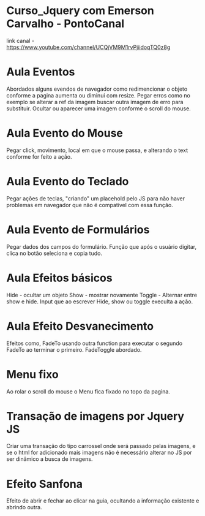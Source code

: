 # Curso_Jquery com Emerson Carvalho - PontoCanal 
link canal - https://www.youtube.com/channel/UCQjVM9M1rvPjiidoqTQ0z8g

# Aula Eventos
Abordados alguns evendos de navegador como redimencionar o objeto conforme a pagina aumenta ou diminui com resize.
Pegar erros como no exemplo se alterar a ref da imagem buscar outra imagem de erro para substituir.
Ocultar ou aparecer uma imagem conforme o scroll do mouse.

# Aula Evento do Mouse
Pegar click, movimento, local em que o mouse passa, e alterando o text conforme for feito a ação.

# Aula Evento do Teclado
Pegar ações de teclas, "criando" um placehold pelo JS para não haver problemas em navegador que não é compativel com essa função. 

# Aula Evento de Formulários
Pegar dados dos campos do formulário.
Função que após o usuário digitar, clica no botão seleciona e copia tudo. 

# Aula Efeitos básicos
Hide - ocultar um objeto
Show - mostrar novamente
Toggle - Alternar entre show e hide.
Input que ao escrever Hide, show ou toggle execulta a ação.

# Aula Efeito Desvanecimento
Efeitos como, FadeTo usando outra function para executar o segundo FadeTo ao terminar o primeiro. FadeToggle abordado. 

# Menu fixo
Ao rolar o scroll do mouse o Menu fica fixado no topo da pagina.

# Transação de imagens por Jquery JS
Criar uma transação do tipo carrossel onde será passado pelas imagens, e se o html for adicionado mais imagens não é necessário alterar no JS por ser dinâmico a busca de imagens.

# Efeito Sanfona
Efeito de abrir e fechar ao clicar na guia, ocultando a informação existente e abrindo outra.
